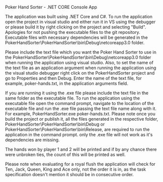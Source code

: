 Poker Hand Sorter - .NET CORE Console App

The application was built using .NET Core and C#. To run the application open the project in visual studio and either run it in VS using the debugger or please build it by right clicking on the project and selecting "Build". Apologies for not pushing the executable files to the git repository. Executable files with necessary dependencies will be generated in the PokerHandSorter\PokerHandSorter\bin\Debug\netcoreapp3.0 folder. 

Please include the text file which you want the Poker Hand Sorter to use in the PokerHandSorter\PokerHandSorter\bin\Debug\netcoreapp3.0 folder when running the application using visual studio. Also, to set the name of the text file as an application argument when running the application using the visual studio debugger right click on the PokerHandSorter project and go to Properties and then Debug. Enter the name of the text file, for example, poker-hands.txt, in the application arguments field.

If you are running it using the .exe file please include the text file in the same folder as the executable file. To run the application using the executable file open the command prompt, navigate to the location of the executable file and run the .exe file passing the text file name along with it. For example, PokerHandSorter.exe poker-hands.txt. Please note once you build the project or publish it, all the files generated in the respective folder, PokerHandSorter\PokerHandSorter\bin\Debug or PokerHandSorter\PokerHandSorter\bin\Release, are required to run the application in the command prompt. only the .exe file will not work as it's dependencies are missing.

The hands won by player 1 and 2 will be printed and if by any chance there were unbroken ties, the count of this will be printed as well.

Please note when evaluating for a royal flush the application will check for Ten, Jack, Queen, King and Ace only, not the order it is in, as the task specification doesn't mention it should be in consecutive order.
